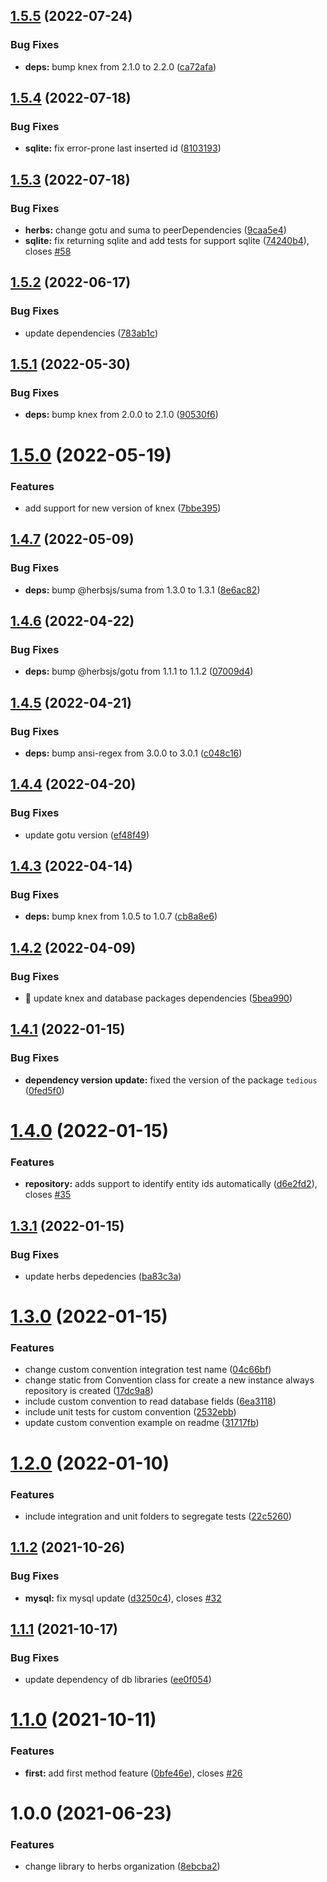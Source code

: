 ## [1.5.5](https://github.com/herbsjs/herbs2knex/compare/v1.5.4...v1.5.5) (2022-07-24)


### Bug Fixes

* **deps:** bump knex from 2.1.0 to 2.2.0 ([ca72afa](https://github.com/herbsjs/herbs2knex/commit/ca72afa16a7ecd2fcd07bb39acbfaa54ff332e9e))

## [1.5.4](https://github.com/herbsjs/herbs2knex/compare/v1.5.3...v1.5.4) (2022-07-18)


### Bug Fixes

* **sqlite:** fix error-prone last inserted id ([8103193](https://github.com/herbsjs/herbs2knex/commit/81031934fd7af577f7a8fc2ff5a1a09a52f26f48))

## [1.5.3](https://github.com/herbsjs/herbs2knex/compare/v1.5.2...v1.5.3) (2022-07-18)


### Bug Fixes

* **herbs:** change gotu and suma to peerDependencies ([9caa5e4](https://github.com/herbsjs/herbs2knex/commit/9caa5e48acb8816d3158a5b83ffe74518dc2a73c))
* **sqlite:** fix returning sqlite and add tests for support sqlite ([74240b4](https://github.com/herbsjs/herbs2knex/commit/74240b490f5bf6764cc80e9cd6a93bb089c948ba)), closes [#58](https://github.com/herbsjs/herbs2knex/issues/58)

## [1.5.2](https://github.com/herbsjs/herbs2knex/compare/v1.5.1...v1.5.2) (2022-06-17)


### Bug Fixes

* update dependencies ([783ab1c](https://github.com/herbsjs/herbs2knex/commit/783ab1ced376c8deb90b21e978f1be18a7eb9567))

## [1.5.1](https://github.com/herbsjs/herbs2knex/compare/v1.5.0...v1.5.1) (2022-05-30)


### Bug Fixes

* **deps:** bump knex from 2.0.0 to 2.1.0 ([90530f6](https://github.com/herbsjs/herbs2knex/commit/90530f6fd5b0c26cebc4524f8a28f46387c57e05))

# [1.5.0](https://github.com/herbsjs/herbs2knex/compare/v1.4.7...v1.5.0) (2022-05-19)


### Features

* add support for new version of knex ([7bbe395](https://github.com/herbsjs/herbs2knex/commit/7bbe39514256257d2b64fb8d4984c20d15e78764))

## [1.4.7](https://github.com/herbsjs/herbs2knex/compare/v1.4.6...v1.4.7) (2022-05-09)


### Bug Fixes

* **deps:** bump @herbsjs/suma from 1.3.0 to 1.3.1 ([8e6ac82](https://github.com/herbsjs/herbs2knex/commit/8e6ac82963b44c2822354a032d30ed20fc1b1b8d))

## [1.4.6](https://github.com/herbsjs/herbs2knex/compare/v1.4.5...v1.4.6) (2022-04-22)


### Bug Fixes

* **deps:** bump @herbsjs/gotu from 1.1.1 to 1.1.2 ([07009d4](https://github.com/herbsjs/herbs2knex/commit/07009d4b9688d0c457a1f6fa0e779e81f26492ba))

## [1.4.5](https://github.com/herbsjs/herbs2knex/compare/v1.4.4...v1.4.5) (2022-04-21)


### Bug Fixes

* **deps:** bump ansi-regex from 3.0.0 to 3.0.1 ([c048c16](https://github.com/herbsjs/herbs2knex/commit/c048c165b7e64933b87ae052b2cdb1c22f53f8ed))

## [1.4.4](https://github.com/herbsjs/herbs2knex/compare/v1.4.3...v1.4.4) (2022-04-20)


### Bug Fixes

* update gotu version ([ef48f49](https://github.com/herbsjs/herbs2knex/commit/ef48f49782eb35f9c2a454504a7a562883de6837))

## [1.4.3](https://github.com/herbsjs/herbs2knex/compare/v1.4.2...v1.4.3) (2022-04-14)


### Bug Fixes

* **deps:** bump knex from 1.0.5 to 1.0.7 ([cb8a8e6](https://github.com/herbsjs/herbs2knex/commit/cb8a8e6deac5d0006c94fa957adfa6198ba641c4))

## [1.4.2](https://github.com/herbsjs/herbs2knex/compare/v1.4.1...v1.4.2) (2022-04-09)


### Bug Fixes

* 🐛 update knex and database packages dependencies ([5bea990](https://github.com/herbsjs/herbs2knex/commit/5bea9905f6823d7bfa5a04ce1149297bfd62b376))

## [1.4.1](https://github.com/herbsjs/herbs2knex/compare/v1.4.0...v1.4.1) (2022-01-15)


### Bug Fixes

* **dependency version update:** fixed the version of the package `tedious` ([0fed5f0](https://github.com/herbsjs/herbs2knex/commit/0fed5f0e0636f8251fd6ad506787663e23d35f7f))

# [1.4.0](https://github.com/herbsjs/herbs2knex/compare/v1.3.1...v1.4.0) (2022-01-15)


### Features

* **repository:** adds support to identify entity ids automatically ([d6e2fd2](https://github.com/herbsjs/herbs2knex/commit/d6e2fd2e0f579741a94a94c607b1de3d7023eed3)), closes [#35](https://github.com/herbsjs/herbs2knex/issues/35)

## [1.3.1](https://github.com/herbsjs/herbs2knex/compare/v1.3.0...v1.3.1) (2022-01-15)


### Bug Fixes

* update herbs depedencies ([ba83c3a](https://github.com/herbsjs/herbs2knex/commit/ba83c3a0671f7843ab5cb969c9d27ea924104e0e))

# [1.3.0](https://github.com/herbsjs/herbs2knex/compare/v1.2.0...v1.3.0) (2022-01-15)


### Features

* change custom convention integration test name ([04c66bf](https://github.com/herbsjs/herbs2knex/commit/04c66bfc76c8754712e4790f4ef0168f368b43e5))
* change static from Convention class for create a new instance always  repository is created ([17dc9a8](https://github.com/herbsjs/herbs2knex/commit/17dc9a8f1c2bb90e601d482134fd7bbb9adf4f98))
* include custom convention to read database fields ([6ea3118](https://github.com/herbsjs/herbs2knex/commit/6ea3118db6b92d654a9712cf15820e14f95e38e2))
* include unit tests for custom convention ([2532ebb](https://github.com/herbsjs/herbs2knex/commit/2532ebba87525943b47f3eb9d8f18b50b20fc1d8))
* update custom convention example on readme ([31717fb](https://github.com/herbsjs/herbs2knex/commit/31717fbbd540c02ca1c77ca9a119cbaf72304cae))

# [1.2.0](https://github.com/herbsjs/herbs2knex/compare/v1.1.2...v1.2.0) (2022-01-10)


### Features

* include integration and unit folders to segregate tests ([22c5260](https://github.com/herbsjs/herbs2knex/commit/22c52602d3b4fb04759ae5f172b58b8afb1e26bd))

## [1.1.2](https://github.com/herbsjs/herbs2knex/compare/v1.1.1...v1.1.2) (2021-10-26)


### Bug Fixes

* **mysql:** fix mysql update ([d3250c4](https://github.com/herbsjs/herbs2knex/commit/d3250c4b3c16de8edd73263ab38527d1d46e740a)), closes [#32](https://github.com/herbsjs/herbs2knex/issues/32)

## [1.1.1](https://github.com/herbsjs/herbs2knex/compare/v1.1.0...v1.1.1) (2021-10-17)


### Bug Fixes

* update dependency of db libraries ([ee0f054](https://github.com/herbsjs/herbs2knex/commit/ee0f0547748ff9a75506b9e825957957fe93f982))

# [1.1.0](https://github.com/herbsjs/herbs2knex/compare/v1.0.0...v1.1.0) (2021-10-11)


### Features

* **first:** add first method feature ([0bfe46e](https://github.com/herbsjs/herbs2knex/commit/0bfe46e7a45a48eca9f16f07536187e9c64ba7c0)), closes [#26](https://github.com/herbsjs/herbs2knex/issues/26)

# 1.0.0 (2021-06-23)


### Features

* change library to herbs organization ([8ebcba2](https://github.com/herbsjs/herbs2knex/commit/8ebcba2dacf9ca931b23c3326ff96a38670d2542))

